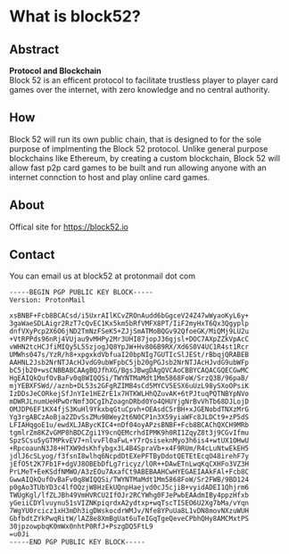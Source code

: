 # What is block52?

## Abstract
**Protocol and Blockchain**  
Block 52 is an efficent protocol to facilitate trustless player to player card games over the internet, with zero knowledge and no central authority.

## How
Block 52 will run its own public chain, that is designed to for the sole purpose of implmenting the Block 52 protocol.  Unlike general purpose blockchains like Ethereum, by creating a custom blockchain, Block 52 will allow fast p2p card games to be built and run allowing anyone with an internet connction to host and play online card games.

## About
Offical site for https://block52.io

## Contact

You can email us at block52 at protonmail dot com

```text
-----BEGIN PGP PUBLIC KEY BLOCK-----
Version: ProtonMail

xsBNBF+Fcb8BCACsd/i5UxrAIlKCvZROnAudd6bGgceV24Z47wWyaoKyL6y+
3gaWaeSDLAigr2RzT7cQvEC1Kx5km5bRfVMFX8PT/IiF2myHxT6Qx3Qgyplp
dnfVXyPcp2X6O6jND2TmNzFSeK5+ZJjSmATMoBQGv92QfoeGK/MiQMj9LU2u
+VtRPPds96nRj4VUjau9vMHPy2Mr3UHI87jopJ36gjsl+DOC7AXpZZkVpAcC
vWHN2tcHCJfiMIQy5L5SzjogJQ8YpJW+Hv806B9RX/Xd6S0V4UC1R4st1Rcr
UMWhs047s/YzR/h8+xpgxkdVbfuaI20bpNIg7GUTIcSlJESt/rBbqjQRABEB
AAHNL2Jsb2NrNTJAcHJvdG9ubWFpbC5jb20gPGJsb2NrNTJAcHJvdG9ubWFp
bC5jb20+wsCNBBABCAAgBQJfhXG/BgsJBwgDAgQVCAoCBBYCAQACGQECGwMC
HgEAIQkQufOvBaFv0q8WIQQSi/TWYNTMaMdt1Mm5868FoW/SrzQ3B/96paB/
mjYEBXFSWd//aznb+DL53s2GFgRZIMB4sCd5MYCV5ESX6uUzL98ySXoOPsiK
IzDDsJeCORkejSfJnYIe1HEZrE1x7HTKWLHhQZuvAK+6tPJtuqPQTNBYpNVo
mDWRJLnumUeHPwOrNmf3OCgIhZoagnDRbd0Yo4QHUYjgNrBvVhTb68DJLojD
OMJDP6EF1KX4fjS3KuHl9YkxbqGtuCpvh+OEAsdC5rBH+xJGENobdTNXzMrG
Yg3rgABCzAoBja2ZDvSsZMu9BWey2t6N0CP1n3X59yiaWFc8JLDCt9+zP5dS
LFIAHqgoE1u/ewdXLJABycKIC4+nDf04oyAPzsBNBF+Fcb8BCAChQXCH9MRb
tgmlrZm8KZvGMP8hBDCZgi1Y9cnQEMcrhdIPMK9h0RI1ZqyZ8t3j9CGvIfmu
SpzSCsu5yGTMPkvEV7+nlvvFl0aFwL+Y7rQsiseknMyo3h6is4+wtUX1OHwU
+RpcoaunN3J8+HTXW9dsKhfybgx3L4B4SpraVb+x4F9RUm/R4cLuNtwEkEH5
jdlJ6cSLyog/f3fsnI8wlhq6NcpdDtEXePFTByDdotQETEtEcqO48irehF7y
jEfO5t2K7Fb1F+dgVJ8OBEbDfLg7ricyz/lOR++DAwETnLwqKqCXHFo3VZ3H
PrLMeT+EeKSdfNMWO/A3zEOu7AxafCt9ABEBAAHCwHYEGAEIAAkFAl+Fcb8C
GwwAIQkQufOvBaFv0q8WIQQSi/TWYNTMaMdt1Mm5868FoW/Sr2FWB/9BD124
p0gAo3TUbYD3c4lfOQzjW8HzEkUQnpHaejvd0cJ5cjiB+vyidADEI1Qhjrm6
TWUgKgl/lfZLJBh49VmHVRCU2IfOJr2RCYWhg0FJePwbEAAdmIBy4ppzHfxb
yGeiiCDYlvuynu51sVIZNKpiqrdxA2ydtxp+wqTscTISEO6U2Xg7bMa/vYqn
7WgYU0rcicz1xH3mDh3igDWskocdrWMJv/Nfe8YPuUa8L1vDN8movNXzuWUH
GbfbdtZYkPwqRitW/lAZ8e8XmBgUat6uTeIGqTgeQeveCPbhQHy8AMCMxtPS
30jpzowpbqK0mWx0nhtP0RfJ+PszgDQ5FtL9
=u0Ji
-----END PGP PUBLIC KEY BLOCK-----
```   
